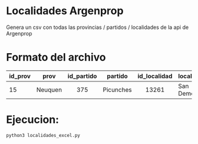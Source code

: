 # Localidades Argenprop
Genera un csv con todas las provincias / partidos / localidades de la api de Argenprop

# Formato del archivo
| id_prov  | prov     | id_partido | partido   | id_localidad | localidad
| -------- |:--------:| :--------: |:--------: |:-----------: | --------
| 15       | Neuquen  |    375     | Picunches |     13261    | San Demetrio

# Ejecucion:
```
python3 localidades_excel.py
```